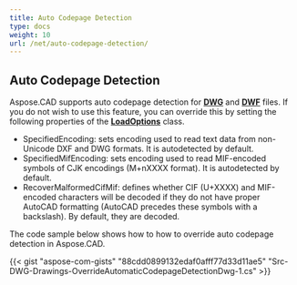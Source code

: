 ```yaml
---
title: Auto Codepage Detection
type: docs
weight: 10
url: /net/auto-codepage-detection/
---
```


## **Auto Codepage Detection**
Aspose.CAD supports auto codepage detection for [**DWG**](https://wiki.fileformat.com/cad/dwg/) and [**DWF**](https://wiki.fileformat.com/cad/dwf/) files. If you do not wish to use this feature, you can override this by setting the following properties of the [**LoadOptions**](https://apireference.aspose.com/net/cad/aspose.cad/loadoptions) class.

- SpecifiedEncoding: sets encoding used to read text data from non-Unicode DXF and DWG formats. It is autodetected by default.
- SpecifiedMifEncoding: sets encoding used to read MIF-encoded symbols of CJK encodings (M+nXXXX format). It is autodetected by default.
- RecoverMalformedCifMif: defines whether CIF (U+XXXX) and MIF-encoded characters will be decoded if they do not have proper AutoCAD formatting (AutoCAD precedes these symbols with a backslash). By default, they are decoded.

The code sample below shows how to how to override auto codepage detection in Aspose.CAD.

{{< gist "aspose-com-gists" "88cdd0899132edaf0afff77d33d11ae5" "Src-DWG-Drawings-OverrideAutomaticCodepageDetectionDwg-1.cs" >}}
